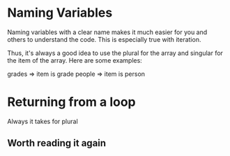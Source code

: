 
# Naming Variables 

Naming variables with a clear name makes it much easier for you and others to understand the code. This is especially true with iteration.

Thus, it's always a good idea to use the plural for the array and singular for the item of the array.
Here are some examples:

grades => item is grade
people => item is person

# Returning from a loop

Always it takes for plural

## Worth reading it again